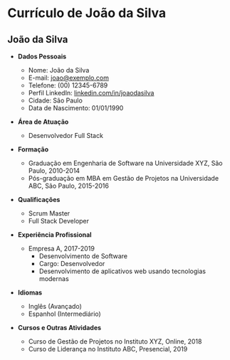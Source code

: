 # Currículo de João da Silva

## João da Silva

- **Dados Pessoais**

  - Nome: João da Silva
  - E-mail: joao@exemplo.com
  - Telefone: (00) 12345-6789
  - Perfil LinkedIn: [linkedin.com/in/joaodasilva](linkedin.com/in/joaodasilva)
  - Cidade: São Paulo
  - Data de Nascimento: 01/01/1990

- **Área de Atuação**

  - Desenvolvedor Full Stack

- **Formação**

  - Graduação em Engenharia de Software na Universidade XYZ, São Paulo, 2010-2014
  - Pós-graduação em MBA em Gestão de Projetos na Universidade ABC, São Paulo, 2015-2016

- **Qualificações**

  - Scrum Master
  - Full Stack Developer

- **Experiência Profissional**

  - Empresa A, 2017-2019
    - Desenvolvimento de Software
    - Cargo: Desenvolvedor
    - Desenvolvimento de aplicativos web usando tecnologias modernas

- **Idiomas**

  - Inglês (Avançado)
  - Espanhol (Intermediário)

- **Cursos e Outras Atividades**
  - Curso de Gestão de Projetos no Instituto XYZ, Online, 2018
  - Curso de Liderança no Instituto ABC, Presencial, 2019
